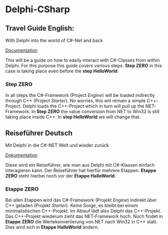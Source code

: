 # Delphi-CSharp

## Travel Guide English:
With Delphi into the world of C#-Net and back

[Documentation](https://docs.google.com/document/d/e/2PACX-1vQJzLQp704AYxLHQTcYXjXRrZ89HzS2IZ-SDxZAMCbpG1Btbtb5B6mFewWdhbmCG9bvF4ioOss8seLh/pub)

This will be a guide on how to easily interact with C#-Classes from within Delphi. For this purpose this guide covers various steps. **Step ZERO** in this case is taking place even before the **step HelloWorld**.

### Step ZERO
In all steps the C#-Framework (Project *Engine*) will be loaded indirectly through C++ (Project *Starter*). No worries, this will remain a simple C++-Project. Delphi loads the C++-Project which in turn will pull up the NET-Framework. In **Step ZERO** the value conversion from NET to Win32 is still taking place inside C++. In **step HelloWorld** we will change that.

## Reiseführer Deutsch
Mit Delphi in die C#-NET Welt und wieder zurück

[Dokumentation](https://docs.google.com/document/d/e/2PACX-1vRJiXwAcC9aoKCgl8VQiUFA_u9Y7HneohWfBIxMi0pT-B2mUQDWzpfAEFl6GNRQzTOHwOqIM1uySx_V/pub)

Diese wird ein Reiseführer, wie man aus Delphi mit C#-Klassen einfach interagieren kann. Der Reiseführer hat hierfür mehrere Etappen. **Etappe ZERO** steht hierbei noch vor der **Etappe HalloWorld**.

### Etappe ZERO
Bei allen Etappen wird das C#-Framework (Projekt *Engine*) indirekt über C++ geladen (Projekt *Starter*). Keine Sorge, es bleibt bei einem  minimalistischen C++-Projekt. Im Ablauf lädt also Delphi das C++-Projekt. Das C++-Projekt wiederum zieht das NET-Framework hoch. Noch findet in **Etappe ZERO** die Wertekonvertierung von NET nach Win32 in C++ statt. Dies wird sich in **Etappe HalloWorld** ändern.

